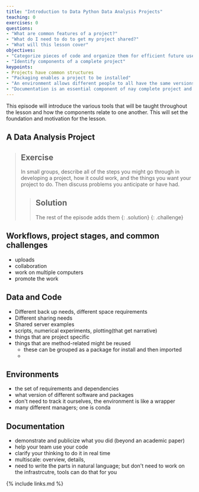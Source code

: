 ```yaml
---
title: "Introduction to Data Python Data Analysis Projects"
teaching: 0
exercises: 0
questions:
- "What are common features of a project?"
- "What do I need to do to get my project shared?"
- "What will this lesson cover"
objectives:
- "Categorize pieces of code and organize them for efficient future use"
- "Identify components of a complete project"
keypoints:
- Projects have common structures
- "Packaging enables a project to be installed"
- "An environment allows different people to all have the same versions and run software more reliably"
- "Documentation is an essential component of nay complete project and should exist with the code"
---
```


This episode will introduce the various tools that will be taught throughout the lesson and how the components relate to one another.  This will set the foundation and motivation for the lesson.

## A Data Analysis Project

> ## Exercise
> In small groups, describe all of the steps you might go through in developing a project, how it could work, and the things you want your project to do.
> Then discuss problems you anticipate or have had.
>
> > ## Solution
> > The rest of the episode adds them
> {: .solution}
{: .challenge}

## Workflows, project stages, and common challenges

 - uploads
 - collaboration
 - work on multiple computers
 - promote the work


## Data and Code

 - Different back up needs, different space requirements
 - Different sharing needs
 - Shared server examples
 - scripts, numerical experiments, plotting(that get narrative)
 - things that are project specific
 - things that are method-related might be reused
    - these can be grouped as a package for install and then imported
    -

## Environments

 - the set of requirements and dependencies
 - what version of different  software and packages
 - don't need to track it ourselves, the environment is like a wrapper
 - many different managers; one is conda

## Documentation

 - demonstrate and publicize what you did (beyond an academic paper)
 - help your team use your code
 - clarify your thinking to do it in real time
 - multiscale: overview, details,
 - need to write the parts in natural language; but don't need to work on the infrastrcutre, tools can do that for you




{% include links.md %}
